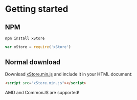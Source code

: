 # Getting started

## NPM

`npm install xStore`

```js
var xStore = require('xStore')
```

## Normal download

Download [xStore.min.js](https://raw.github.com/florian/loStorage.js/blob/master/src/xStore.min.js) and include it in your HTML document:

```html
<script src="xStore.min.js"></script>
```

AMD and CommonJS are supported!
